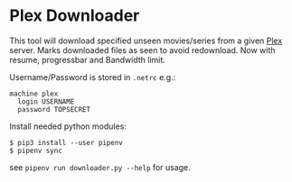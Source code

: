 # Plex Downloader
This tool will download specified unseen movies/series from a given [Plex](https://plex.tv/) server. Marks downloaded files as seen to avoid redownload.
Now with resume, progressbar and Bandwidth limit.

Username/Password is stored in ```.netrc``` e.g.:
```
machine plex
  login USERNAME
  password TOPSECRET
```

Install needed python modules:
```commandline
$ pip3 install --user pipenv
$ pipenv sync
```

see `pipenv run downloader.py --help` for usage.
